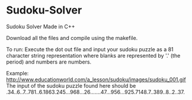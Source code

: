 # Sudoku-Solver
Sudoku Solver Made in C++

Download all the files and compile using the makefile.

To run:
Execute the dot out file and input your sudoku puzzle as a 81 character string representation where blanks are represented by
'.' (the period) and numbers are numbers.

Example: 
http://www.educationworld.com/a_lesson/sudoku/images/sudoku_001.gif
The input of the sudoku puzzle found here should be 
.34..6..7..781..6.1863.245...968...26.......47...956...925.7148.7..389..8..2..37.
